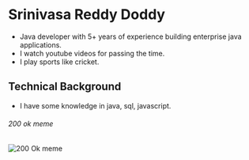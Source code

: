 # Srinivasa Reddy Doddy

- Java developer with 5+ years of experience building enterprise java applications.
- I watch youtube videos for passing the time.
- I play sports like cricket.

## Technical Background

- I have some knowledge in java, sql, javascript.

###### *200 ok meme*
![200 Ok meme](https://live.staticflickr.com/6023/5882418970_1ecde121d8.jpg)